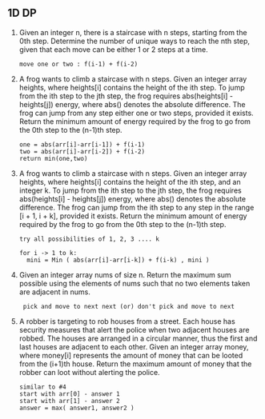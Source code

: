 ## 1D DP


1. Given an integer n, there is a staircase with n steps, starting from the 0th step. Determine the number of unique ways to reach the nth step, given that each move can be either 1 or 2 steps at a time.
   ```
   move one or two : f(i-1) + f(i-2)
   ```
3. A frog wants to climb a staircase with n steps. Given an integer array heights, where heights[i] contains the height of the ith step.
   To jump from the ith step to the jth step, the frog requires abs(heights[i] - heights[j]) energy, where abs() denotes the absolute difference. The frog can jump from any step either one or two steps, provided it exists. Return the minimum amount of energy required by the frog to go from the 0th step to the (n-1)th step.
   ```
   one = abs(arr[i]-arr[i-1]) + f(i-1)
   two = abs(arr[i]-arr[i-2]) + f(i-2)
   return min(one,two)
   ```
4. A frog wants to climb a staircase with n steps. Given an integer array heights, where heights[i] contains the height of the ith step, and an integer k.
   To jump from the ith step to the jth step, the frog requires abs(heights[i] - heights[j]) energy, where abs() denotes the absolute difference. The frog can jump from the ith step to any step in the range [i + 1, i + k], provided it exists. Return the minimum amount of energy required by the frog to go from the 0th step to the (n-1)th step.
   ```
   try all possibilities of 1, 2, 3 .... k
   
   for i -> 1 to k:
     mini = Min ( abs(arr[i]-arr[i-k]) + f(i-k) , mini )
   ```
6. Given an integer array nums of size n. Return the maximum sum possible using the elements of nums such that no two elements taken are adjacent in nums.
   ```
    pick and move to next next (or) don't pick and move to next
   ```
5. A robber is targeting to rob houses from a street. Each house has security measures that alert the police when two adjacent houses are robbed. The houses are arranged in a circular manner, thus the first and last houses are adjacent to each other.
   Given an integer array money, where money[i] represents the amount of money that can be looted from the (i+1)th house. Return the maximum amount of money that the robber can loot without alerting the police.
   ```
   similar to #4
   start with arr[0] - answer 1
   start with arr[1] - answer 2
   answer = max( answer1, answer2 )
   ```

   
   
